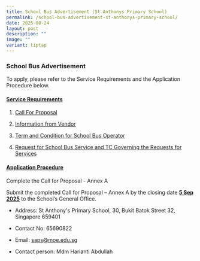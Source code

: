 ```yaml
---
title: School Bus Advertisement (St Anthonys Primary School)
permalink: /school-bus-advertisement-st-anthonys-primary-school/
date: 2025-08-24
layout: post
description: ""
image: ""
variant: tiptap
---
```

<h3><strong>School Bus Advertisement</strong></h3>
<p>To apply,<strong> </strong>please refer to the Service Requirements and
the Application Procedure below.</p>
<p></p>
<h4><u>Service Requirements</u></h4>
<ol data-tight="true" class="tight">
<li>
<p><a href="/files/Sch Bus Advertisement 2025/1__Call_for_Proposals__For_Single_Bus_Service__SAPS_final.pdf" rel="noopener nofollow" target="_blank">Call For Proposal</a>
</p>
</li>
<li>
<p><a href="/files/Sch Bus Advertisement 2025/2__Information_from_Vendor__For_Single_Bus_Service__SAPS_final.pdf" rel="noopener nofollow" target="_blank">Information from Vendor</a>
</p>
</li>
<li>
<p><a href="/files/Sch Bus Advertisement 2025/3__TC_for_School_Bus_Operator_to_Provide_School_Bus_Services__For_Single_Bus_Service__SAPS_final.pdf" rel="noopener nofollow" target="_blank">Term and Condition for School Bus Operator</a>
</p>
</li>
<li>
<p><a href="/files/Sch Bus Advertisement 2025/4__Request_for_School_Bus_Service_and_TC_Governing_the_Requests_for_Services___For_Single_Bus_Service__SAPS_final.pdf" rel="noopener nofollow" target="_blank">Request for School Bus Service and TC Governing the Requests for Services</a>
</p>
</li>
</ol>
<p></p>
<h4><u>Application Procedure</u></h4>
<p>Complete the Call for Proposal - Annex A</p>
<p>Submit the completed Call for Proposal – Annex A&nbsp;by the closing date&nbsp;<strong><u>5 Sep 2025</u></strong>&nbsp;to
the School’s General Office.</p>
<ul data-tight="true" class="tight">
<li>
<p>Address: St Anthony's Primary School, 30, Bukit Batok Street 32, Singapore
659401</p>
</li>
<li>
<p>Contact No: 65690822</p>
</li>
<li>
<p>Email: <a href="https://www.xinminpri.moe.edu.sg/school-bus-advertisement-xinmin-primary-school/xinmin_ps@moe.edu.sg" rel="noopener noreferrer nofollow" target="_blank"><u>saps@moe.edu.sg</u></a>
</p>
</li>
<li>
<p>Contact person: Mdm Harianti Abdullah</p>
</li>
</ul>
<p></p>